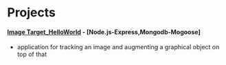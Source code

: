 # Projects

#### [Image Target_HelloWorld](https://github.com/HamidHeyde/nodeJS/tree/master/ToDoList) - [Node.js-Express,Mongodb-Mogoose]
* application for tracking an image and augmenting a graphical object on top of that
